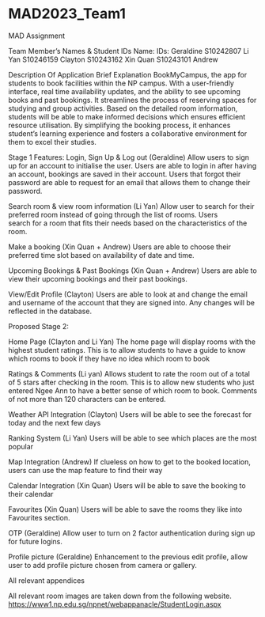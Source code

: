 # MAD2023_Team1
MAD Assignment

Team Member’s Names & Student IDs
Name:						IDs:
Geraldine                   S10242807
Li Yan						S10246159
Clayton					    S10243162
Xin Quan					S10243101
Andrew

Description Of Application
Brief Explanation
BookMyCampus, the app for students to book facilities within the NP campus. With a user-friendly interface, real time availability updates, and the ability to see upcoming books and past bookings. It streamlines the process of reserving spaces for studying and group activities. Based on the detailed room information, students will be able to make informed decisions which ensures efficient resource utilisation. By simplifying the booking process, it enhances student’s learning experience and fosters a collaborative environment for them to excel their studies.

Stage 1 Features:
Login, Sign Up & Log out (Geraldine)
Allow users to sign up for an account to initialise the user. Users are able to login in after
having an account, bookings are saved in their account. Users that forgot their password are able
to request for an email that allows them to change their password.

Search room & view room information (Li Yan)
Allow user to search for their preferred room instead of going through the list of rooms. Users    
search for a room that fits their needs based on the characteristics of the room.

Make a booking (Xin Quan + Andrew)
Users are able to choose their preferred time slot based on availability of date and time.

Upcoming Bookings & Past Bookings   (Xin Quan + Andrew)
Users are able to view their upcoming bookings and their past bookings.

View/Edit Profile (Clayton)
Users are able to look at and change the email and username of the account that they are signed into. Any changes will be reflected in the database.


Proposed Stage 2:

Home Page (Clayton and Li Yan)
The home page will display rooms with the highest student ratings. This is to allow students to have a guide to know which rooms to book if they have no idea which room to book

Ratings & Comments (Li yan)
Allows student to rate the room out of a total of 5 stars after checking in the room. This is to allow new students who just entered Ngee Ann to have a better sense of which room to book. Comments of not more than 120 characters can be entered.

Weather API Integration (Clayton)
Users will be able to see the forecast for today and the next few days

Ranking System (Li Yan)
Users will be able to see which places are the most popular

Map Integration (Andrew)
If clueless on how to get to the booked location, users can use the map feature to find their way

Calendar Integration (Xin Quan)
Users will be able to save the booking to their calendar

Favourites (Xin Quan)
Users will be able to save the rooms they like into Favourites section.

OTP (Geraldine)
Allow user to turn on 2 factor authentication during sign up for future logins.

Profile picture (Geraldine)
Enhancement to the previous edit profile, allow user to add profile picture chosen from camera or gallery.

All relevant appendices

All relevant room images are taken down from the following website.
https://www1.np.edu.sg/npnet/webappanacle/StudentLogin.aspx


